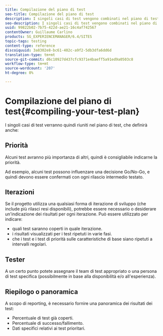 ```yaml
---
title: Compilazione del piano di test
seo-title: Compilazione del piano di test
description: I singoli casi di test vengono combinati nel piano di test
seo-description: I singoli casi di test vengono combinati nel piano di test
uuid: 99822b02-7b75-422d-ae21-16c4af742567
contentOwner: Guillaume Carlino
products: SG_EXPERIENCEMANAGER/6.4/SITES
topic-tags: testing
content-type: reference
discoiquuid: 3a8302e8-bc61-402c-a9f2-5db3dfa6dd6d
translation-type: tm+mt
source-git-commit: d6c10927d437cfc9371e4baeff5a91ed9a0503c8
workflow-type: tm+mt
source-wordcount: '207'
ht-degree: 0%

---
```



# Compilazione del piano di test{#compiling-your-test-plan}

I singoli casi di test verranno quindi riuniti nel piano di test, che definirà anche:

## Priorità

Alcuni test avranno più importanza di altri, quindi è consigliabile indicarne la priorità.

Ad esempio, alcuni test possono influenzare una decisione Go/No-Go, e quindi devono essere confermati con ogni rilascio intermedio testato.

## Iterazioni

Se il progetto utilizza una qualsiasi forma di iterazione di sviluppo (che include più rilasci resi disponibili), potrebbe essere necessario o desiderare un&#39;indicazione dei risultati per ogni iterazione. Può essere utilizzato per indicare:

* quali test saranno coperti in quale iterazione.
* i risultati visualizzati per i test ripetuti in varie fasi.
* che i test e i test di priorità sulle caratteristiche di base siano ripetuti a intervalli regolari.

## Tester

A un certo punto potete assegnare il team di test appropriato o una persona di test specifica (possibilmente in base alla disponibilità e/o all&#39;esperienza).

## Riepilogo o panoramica

A scopo di reporting, è necessario fornire una panoramica dei risultati dei test:

* Percentuale di test già coperti.
* Percentuale di successo/fallimento.
* Dati specifici relativi ai test prioritari.
